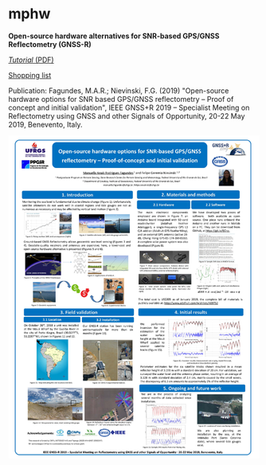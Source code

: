# mphw
**Open-source hardware alternatives for SNR-based GPS/GNSS Reflectometry (GNSS-R)**

[*Tutorial* (PDF)](https://github.com/fgnievinski/mphw/blob/master/docs/Tutorial%20Adafruit%20GNSS-R.pdf)

[Shopping list](https://www.adafruit.com/wishlists/469752)

Publication: Fagundes, M.A.R.; Nievinski, F.G. (2019) "Open-source hardware options for SNR based GPS/GNSS reflectometry – Proof of concept and initial validation", IEEE GNSS+R 2019 – Specialist Meeting on Reflectometry using GNSS and other Signals of Opportunity, 20-22 May 2019, Benevento, Italy. 

![poster](https://raw.githubusercontent.com/fgnievinski/mphw/master/docs/poster_pre_revisao7b.jpg)
